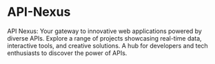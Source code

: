 # API-Nexus
API Nexus: Your gateway to innovative web applications powered by diverse APIs. Explore a range of projects showcasing real-time data, interactive tools, and creative solutions. A hub for developers and tech enthusiasts to discover the power of APIs.
